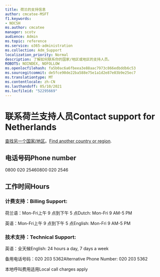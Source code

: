 ```yaml
---
title: 荷兰的支持信息
author: cmcatee-MSFT
f1.keywords:
- NOCSH
ms.author: cmcatee
manager: scotv
audience: Admin
ms.topic: reference
ms.service: o365-administration
ms.collection: Adm_Support
localization_priority: Normal
description: 了解如何联系你的国家/地区或地区的支持人员。
ROBOTS: NOINDEX, NOFOLLOW
ms.openlocfilehash: fa5b0ac6a6fbeea3e88aac7973c866edbddb6c53
ms.sourcegitcommit: de5fce90de22ba588e75e1a1d2e87e03b9e25ec7
ms.translationtype: MT
ms.contentlocale: zh-CN
ms.lasthandoff: 05/10/2021
ms.locfileid: "52295669"
---
```

# <a name="contact-support-for-netherlands"></a><span data-ttu-id="479bb-103">联系荷兰支持人员</span><span class="sxs-lookup"><span data-stu-id="479bb-103">Contact support for Netherlands</span></span>

<span data-ttu-id="479bb-104">[查找另一个国家/地区](../../business-video/get-help-support.md)。</span><span class="sxs-lookup"><span data-stu-id="479bb-104">[Find another country or region](../../business-video/get-help-support.md).</span></span>

## <a name="phone-number"></a><span data-ttu-id="479bb-105">电话号码</span><span class="sxs-lookup"><span data-stu-id="479bb-105">Phone number</span></span>
<span data-ttu-id="479bb-106">0800 020 2546</span><span class="sxs-lookup"><span data-stu-id="479bb-106">0800 020 2546</span></span>

## <a name="hours"></a><span data-ttu-id="479bb-107">工作时间</span><span class="sxs-lookup"><span data-stu-id="479bb-107">Hours</span></span>
### <a name="billing-support"></a><span data-ttu-id="479bb-108">计费支持：</span><span class="sxs-lookup"><span data-stu-id="479bb-108">Billing Support:</span></span>

<span data-ttu-id="479bb-109">荷兰语：Mon-Fri上午 9 点到下午 5 点</span><span class="sxs-lookup"><span data-stu-id="479bb-109">Dutch: Mon-Fri 9 AM-5 PM</span></span>

<span data-ttu-id="479bb-110">英语：Mon-Fri上午 9 点到下午 5 点</span><span class="sxs-lookup"><span data-stu-id="479bb-110">English: Mon-Fri 9 AM-5 PM</span></span>

### <a name="technical-support"></a><span data-ttu-id="479bb-111">技术支持：</span><span class="sxs-lookup"><span data-stu-id="479bb-111">Technical Support:</span></span>

<span data-ttu-id="479bb-112">英语：全天候</span><span class="sxs-lookup"><span data-stu-id="479bb-112">English: 24 hours a day, 7 days a week</span></span>

<span data-ttu-id="479bb-113">备用电话号码：020 203 5362</span><span class="sxs-lookup"><span data-stu-id="479bb-113">Alternative Phone Number: 020 203 5362</span></span>

<span data-ttu-id="479bb-114">本地呼叫费用适用</span><span class="sxs-lookup"><span data-stu-id="479bb-114">Local call charges apply</span></span>
